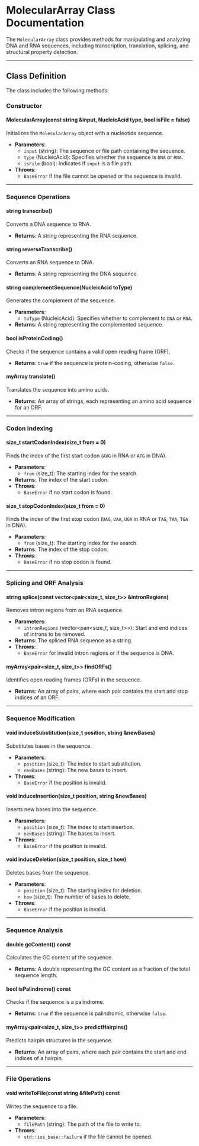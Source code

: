 # MolecularArray Class Documentation

The `MolecularArray` class provides methods for manipulating and analyzing DNA and RNA sequences, including transcription, translation, splicing, and structural property detection.

---

## **Class Definition**

The class includes the following methods:

### Constructor

#### **MolecularArray(const string &input, NucleicAcid type, bool isFile = false)**
Initializes the `MolecularArray` object with a nucleotide sequence.

- **Parameters**:
    - `input` (string): The sequence or file path containing the sequence.
    - `type` (NucleicAcid): Specifies whether the sequence is `DNA` or `RNA`.
    - `isFile` (bool): Indicates if `input` is a file path.
- **Throws**:
    - `BaseError` if the file cannot be opened or the sequence is invalid.

---

### Sequence Operations

#### **string transcribe()**
Converts a DNA sequence to RNA.

- **Returns**: A string representing the RNA sequence.

#### **string reverseTranscribe()**
Converts an RNA sequence to DNA.

- **Returns**: A string representing the DNA sequence.

#### **string complementSequence(NucleicAcid toType)**
Generates the complement of the sequence.

- **Parameters**:
    - `toType` (NucleicAcid): Specifies whether to complement to `DNA` or `RNA`.
- **Returns**: A string representing the complemented sequence.

#### **bool isProteinCoding()**
Checks if the sequence contains a valid open reading frame (ORF).

- **Returns**: `true` if the sequence is protein-coding, otherwise `false`.

#### **myArray<string> translate()**
Translates the sequence into amino acids.

- **Returns**: An array of strings, each representing an amino acid sequence for an ORF.

---

### Codon Indexing

#### **size_t startCodonIndex(size_t from = 0)**
Finds the index of the first start codon (`AUG` in RNA or `ATG` in DNA).

- **Parameters**:
    - `from` (size_t): The starting index for the search.
- **Returns**: The index of the start codon.
- **Throws**:
    - `BaseError` if no start codon is found.

#### **size_t stopCodonIndex(size_t from = 0)**
Finds the index of the first stop codon (`UAG`, `UAA`, `UGA` in RNA or `TAG`, `TAA`, `TGA` in DNA).

- **Parameters**:
    - `from` (size_t): The starting index for the search.
- **Returns**: The index of the stop codon.
- **Throws**:
    - `BaseError` if no stop codon is found.

---

### Splicing and ORF Analysis

#### **string splice(const vector<pair<size_t, size_t>> &intronRegions)**
Removes intron regions from an RNA sequence.

- **Parameters**:
    - `intronRegions` (vector<pair<size_t, size_t>>): Start and end indices of introns to be removed.
- **Returns**: The spliced RNA sequence as a string.
- **Throws**:
    - `BaseError` for invalid intron regions or if the sequence is DNA.

#### **myArray<pair<size_t, size_t>> findORFs()**
Identifies open reading frames (ORFs) in the sequence.

- **Returns**: An array of pairs, where each pair contains the start and stop indices of an ORF.

---

### Sequence Modification

#### **void induceSubstitution(size_t position, string &newBases)**
Substitutes bases in the sequence.

- **Parameters**:
    - `position` (size_t): The index to start substitution.
    - `newBases` (string): The new bases to insert.
- **Throws**:
    - `BaseError` if the position is invalid.

#### **void induceInsertion(size_t position, string &newBases)**
Inserts new bases into the sequence.

- **Parameters**:
    - `position` (size_t): The index to start insertion.
    - `newBases` (string): The bases to insert.
- **Throws**:
    - `BaseError` if the position is invalid.

#### **void induceDeletion(size_t position, size_t how)**
Deletes bases from the sequence.

- **Parameters**:
    - `position` (size_t): The starting index for deletion.
    - `how` (size_t): The number of bases to delete.
- **Throws**:
    - `BaseError` if the position is invalid.

---

### Sequence Analysis

#### **double gcContent() const**
Calculates the GC content of the sequence.

- **Returns**: A double representing the GC content as a fraction of the total sequence length.

#### **bool isPalindrome() const**
Checks if the sequence is a palindrome.

- **Returns**: `true` if the sequence is palindromic, otherwise `false`.

#### **myArray<pair<size_t, size_t>> predictHairpins()**
Predicts hairpin structures in the sequence.

- **Returns**: An array of pairs, where each pair contains the start and end indices of a hairpin.

---

### File Operations

#### **void writeToFile(const string &filePath) const**
Writes the sequence to a file.

- **Parameters**:
    - `filePath` (string): The path of the file to write to.
- **Throws**:
    - `std::ios_base::failure` if the file cannot be opened.
